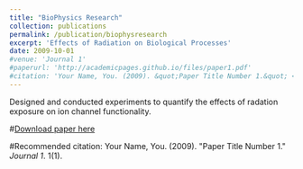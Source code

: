 ```yaml
---
title: "BioPhysics Research"
collection: publications
permalink: /publication/biophysresearch
excerpt: 'Effects of Radiation on Biological Processes'
date: 2009-10-01
#venue: 'Journal 1'
#paperurl: 'http://academicpages.github.io/files/paper1.pdf'
#citation: 'Your Name, You. (2009). &quot;Paper Title Number 1.&quot; <i>Journal 1</i>. 1(1).'
---
```

Designed and conducted experiments to quantify the effects of radation exposure on ion channel functionality.

#[Download paper here](http://academicpages.github.io/files/paper1.pdf)

#Recommended citation: Your Name, You. (2009). "Paper Title Number 1." <i>Journal 1</i>. 1(1).
